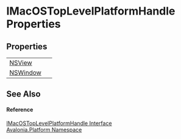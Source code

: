 # IMacOSTopLevelPlatformHandle Properties




## Properties
<table>
<tr>
<td><a href="P_Avalonia_Platform_IMacOSTopLevelPlatformHandle_NSView">NSView</a></td>
<td> </td>
</tr>
<tr>
<td><a href="P_Avalonia_Platform_IMacOSTopLevelPlatformHandle_NSWindow">NSWindow</a></td>
<td> </td>
</tr>
</table>

## See Also


#### Reference
<a href="T_Avalonia_Platform_IMacOSTopLevelPlatformHandle">IMacOSTopLevelPlatformHandle Interface</a>  
<a href="N_Avalonia_Platform">Avalonia.Platform Namespace</a>  
